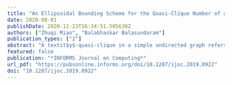 ```yaml
---
title: "An Ellipsoidal Bounding Scheme for the Quasi-Clique Number of a Graph"
date: 2020-08-01
publishDate: 2020-12-23T16:34:51.505630Z
authors: ["Zhuqi Miao", "Balabhaskar Balasundaram"]
publication_types: ["2"]
abstract: "A textit$γ$-quasi-clique in a simple undirected graph refers to a subset of vertices that induces a subgraph with edge density at least $γ$ in [0,1]. When $γ=1$, this definition corresponds to a classical clique. When $γ<1$, it relaxes the requirement of all possible edges by the clique  definition. Quasi-clique detection has been used in graph-based data mining to  find dense clusters, especially in large-scale error-prone data sets in which the clique model can be overly restrictive. The textitmaximum $γ$-quasi-clique problem,  seeking a $γ$-quasi-clique of maximum cardinality in the given graph, can be formulated as an optimization problem with a linear objective function and a single quadratic constraint in binary variables. This article investigates the Lagrangian dual of this formulation, and develops an upper-bounding technique using the geometry of ellipsoids to bound the Lagrangian dual. The tightness of the upper-bound is compared to those obtained from multiple mixed-integer programming formulations of the problem via experiments on  benchmark instances."
featured: false
publication: "*INFORMS Journal on Computing*"
url_pdf: "https://pubsonline.informs.org/doi/10.1287/ijoc.2019.0922"
doi: "10.1287/ijoc.2019.0922"
---
```



